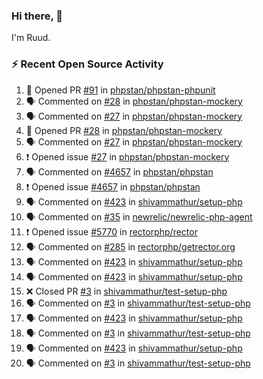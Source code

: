### Hi there, 👋

I'm Ruud.
 
### :zap: Recent Open Source Activity

<!--START_SECTION:activity-->
1. 💪 Opened PR [#91](https://github.com/phpstan/phpstan-phpunit/pull/91) in [phpstan/phpstan-phpunit](https://github.com/phpstan/phpstan-phpunit)
2. 🗣 Commented on [#28](https://github.com/phpstan/phpstan-mockery/issues/28) in [phpstan/phpstan-mockery](https://github.com/phpstan/phpstan-mockery)
3. 🗣 Commented on [#27](https://github.com/phpstan/phpstan-mockery/issues/27) in [phpstan/phpstan-mockery](https://github.com/phpstan/phpstan-mockery)
4. 💪 Opened PR [#28](https://github.com/phpstan/phpstan-mockery/pull/28) in [phpstan/phpstan-mockery](https://github.com/phpstan/phpstan-mockery)
5. 🗣 Commented on [#27](https://github.com/phpstan/phpstan-mockery/issues/27) in [phpstan/phpstan-mockery](https://github.com/phpstan/phpstan-mockery)
6. ❗️ Opened issue [#27](https://github.com/phpstan/phpstan-mockery/issues/27) in [phpstan/phpstan-mockery](https://github.com/phpstan/phpstan-mockery)
7. 🗣 Commented on [#4657](https://github.com/phpstan/phpstan/issues/4657) in [phpstan/phpstan](https://github.com/phpstan/phpstan)
8. ❗️ Opened issue [#4657](https://github.com/phpstan/phpstan/issues/4657) in [phpstan/phpstan](https://github.com/phpstan/phpstan)
9. 🗣 Commented on [#423](https://github.com/shivammathur/setup-php/issues/423) in [shivammathur/setup-php](https://github.com/shivammathur/setup-php)
10. 🗣 Commented on [#35](https://github.com/newrelic/newrelic-php-agent/issues/35) in [newrelic/newrelic-php-agent](https://github.com/newrelic/newrelic-php-agent)
11. ❗️ Opened issue [#5770](https://github.com/rectorphp/rector/issues/5770) in [rectorphp/rector](https://github.com/rectorphp/rector)
12. 🗣 Commented on [#285](https://github.com/rectorphp/getrector.org/issues/285) in [rectorphp/getrector.org](https://github.com/rectorphp/getrector.org)
13. 🗣 Commented on [#423](https://github.com/shivammathur/setup-php/issues/423) in [shivammathur/setup-php](https://github.com/shivammathur/setup-php)
14. 🗣 Commented on [#423](https://github.com/shivammathur/setup-php/issues/423) in [shivammathur/setup-php](https://github.com/shivammathur/setup-php)
15. ❌ Closed PR [#3](https://github.com/shivammathur/test-setup-php/pull/3) in [shivammathur/test-setup-php](https://github.com/shivammathur/test-setup-php)
16. 🗣 Commented on [#3](https://github.com/shivammathur/test-setup-php/issues/3) in [shivammathur/test-setup-php](https://github.com/shivammathur/test-setup-php)
17. 🗣 Commented on [#423](https://github.com/shivammathur/setup-php/issues/423) in [shivammathur/setup-php](https://github.com/shivammathur/setup-php)
18. 🗣 Commented on [#3](https://github.com/shivammathur/test-setup-php/issues/3) in [shivammathur/test-setup-php](https://github.com/shivammathur/test-setup-php)
19. 🗣 Commented on [#423](https://github.com/shivammathur/setup-php/issues/423) in [shivammathur/setup-php](https://github.com/shivammathur/setup-php)
20. 🗣 Commented on [#3](https://github.com/shivammathur/test-setup-php/issues/3) in [shivammathur/test-setup-php](https://github.com/shivammathur/test-setup-php)
<!--END_SECTION:activity-->
